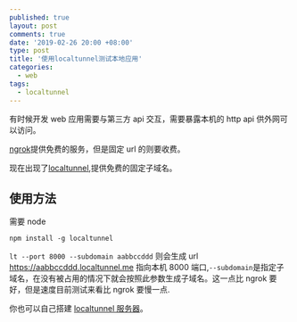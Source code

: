 ```yaml
---
published: true
layout: post
comments: true
date: '2019-02-26 20:00 +08:00'
type: post
title: '使用localtunnel测试本地应用'
categories:
  - web
tags:
  - localtunnel
---
```


有时候开发 web 应用需要与第三方 api 交互，需要暴露本机的 http api 供外网可以访问。

[ngrok](https://ngrok.com/)提供免费的服务，但是固定 url 的则要收费。

现在出现了[localtunnel](https://github.com/localtunnel/localtunnel),提供免费的固定子域名。

## 使用方法

需要 node

`npm install -g localtunnel`

`lt --port 8000 --subdomain aabbccddd`
则会生成 url https://aabbccddd.localtunnel.me 指向本机 8000 端口,`--subdomain`是指定子域名，在没有被占用的情况下就会按照此参数生成子域名。这一点比 ngrok 要好，但是速度目前测试来看比 ngrok 要慢一点.

你也可以自己搭建 [localtunnel 服务器](https://github.com/localtunnel/server)。
